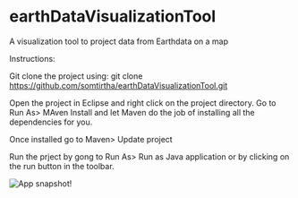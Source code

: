 # earthDataVisualizationTool
A visualization tool to project data from Earthdata on a map

Instructions:

Git clone the project using: git clone https://github.com/somtirtha/earthDataVisualizationTool.git


Open the project in Eclipse and right click on the project directory.
Go to Run As> MAven Install and let Maven do the job of installing all the dependencies for you.

Once installed go to Maven> Update project

Run the prject by gong to Run As> Run as Java application or by clicking on the run button in the toolbar.



![App snapshot!](https://github.com/somtirtha/earthDataVisualizationTool/tree/develop/src/resources/images/dataVisAppPic.png)
